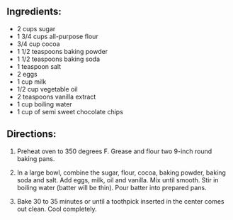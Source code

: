 ## Ingredients:
- 2 cups sugar
- 1 3/4 cups all-purpose flour
- 3/4 cup cocoa
- 1 1/2 teaspoons baking powder
- 1 1/2 teaspoons baking soda
- 1 teaspoon salt
- 2 eggs
- 1 cup milk
- 1/2 cup vegetable oil
- 2 teaspoons vanilla extract
- 1 cup boiling water
- 1 cup of semi sweet chocolate chips

## Directions:
1. Preheat oven to 350 degrees F. Grease and flour two 9-inch round baking
pans.

2. In a large bowl, combine the sugar, flour, cocoa, baking powder, baking soda
and salt.  Add eggs, milk, oil and vanilla. Mix until smooth.  Stir in
boiling water (batter will be thin). Pour batter into prepared pans.

3. Bake 30 to 35 minutes or until a toothpick inserted in the center comes out
clean. Cool completely.

